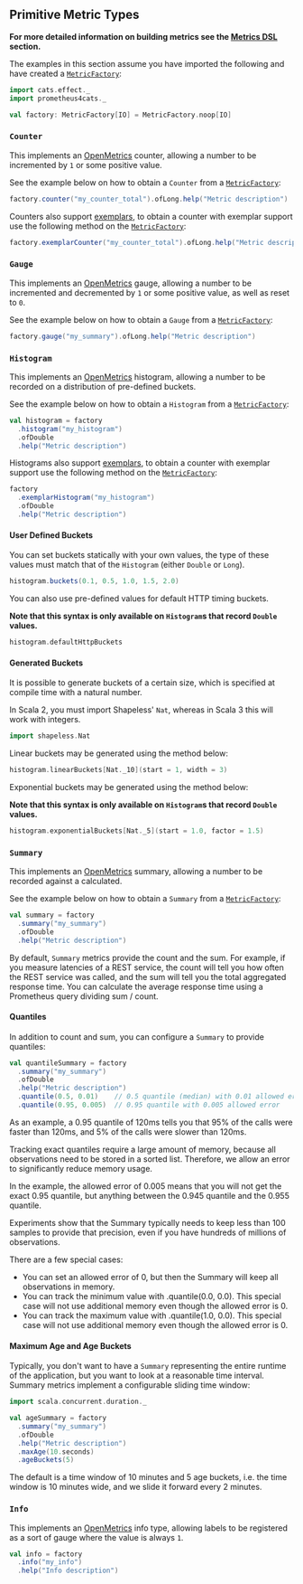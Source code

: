 ## Primitive Metric Types

**For more detailed information on building metrics see the [Metrics DSL] section.**

The examples in this section assume you have imported the following and have created a
[`MetricFactory`](../interface/metric-factory.md):

```scala mdoc
import cats.effect._
import prometheus4cats._

val factory: MetricFactory[IO] = MetricFactory.noop[IO]
```

### `Counter`

This implements an [OpenMetrics] counter, allowing a number to be incremented by `1` or some positive value.

See the example below on how to obtain a `Counter` from a [`MetricFactory`]:

```scala mdoc:silent
factory.counter("my_counter_total").ofLong.help("Metric description")
```

Counters also support [exemplars], to obtain a counter with exemplar support use the following method on the 
[`MetricFactory`]:

```scala mdoc:silent
factory.exemplarCounter("my_counter_total").ofLong.help("Metric description")
```

### `Gauge`

This implements an [OpenMetrics] gauge, allowing a number to be incremented and decremented by `1` or some positive
value, as well as reset to `0`.

See the example below on how to obtain a `Gauge` from a [`MetricFactory`]:

```scala mdoc:silent
factory.gauge("my_summary").ofLong.help("Metric description")
```

### `Histogram`

This implements an [OpenMetrics] histogram, allowing a number to be recorded on a distribution of pre-defined buckets.

See the example below on how to obtain a `Histogram` from a [`MetricFactory`]:

```scala mdoc:silent
val histogram = factory
  .histogram("my_histogram")
  .ofDouble
  .help("Metric description")
```

Histograms also support [exemplars], to obtain a counter with exemplar support use the following method on the
[`MetricFactory`]:

```scala mdoc:silent
factory
  .exemplarHistogram("my_histogram")
  .ofDouble
  .help("Metric description")
```

#### User Defined Buckets

You can set buckets statically with your own values, the type of these values must match that of the `Histogram`
(either `Double` or `Long`).

```scala mdoc:silent
histogram.buckets(0.1, 0.5, 1.0, 1.5, 2.0)
```

You can also use pre-defined values for default HTTP timing buckets.

**Note that this syntax is only available on `Histogram`s that record `Double` values.**

```scala mdoc:silent
histogram.defaultHttpBuckets
```

#### Generated Buckets

It is possible to generate buckets of a certain size, which is specified at compile time with a natural number.

In Scala 2, you must import Shapeless' `Nat`, whereas in Scala 3 this will work with integers.

```scala mdoc:silent
import shapeless.Nat
```

Linear buckets may be generated using the method below:

```scala mdoc:silent
histogram.linearBuckets[Nat._10](start = 1, width = 3)
```

Exponential buckets may be generated using the method below:

**Note that this syntax is only available on `Histogram`s that record `Double` values.**

```scala mdoc:silent
histogram.exponentialBuckets[Nat._5](start = 1.0, factor = 1.5)
```
### `Summary`

This implements an [OpenMetrics] summary, allowing a number to be recorded against a calculated.

See the example below on how to obtain a `Summary` from a [`MetricFactory`]:

```scala mdoc:silent
val summary = factory
  .summary("my_summary")
  .ofDouble
  .help("Metric description")
```

By default, `Summary` metrics provide the count and the sum. For example, if you measure latencies of a REST service,
the count will tell you how often the REST service was called, and the sum will tell you the total aggregated response
time. You can calculate the average response time using a Prometheus query dividing sum / count.

#### Quantiles

In addition to count and sum, you can configure a `Summary` to provide quantiles:

```scala mdoc:silent
val quantileSummary = factory
  .summary("my_summary")
  .ofDouble
  .help("Metric description")
  .quantile(0.5, 0.01)    // 0.5 quantile (median) with 0.01 allowed error
  .quantile(0.95, 0.005)  // 0.95 quantile with 0.005 allowed error
```

As an example, a 0.95 quantile of 120ms tells you that 95% of the calls were faster than 120ms, and 5% of the calls were
slower than 120ms.

Tracking exact quantiles require a large amount of memory, because all observations need to be stored in a sorted list.
Therefore, we allow an error to significantly reduce memory usage.

In the example, the allowed error of 0.005 means that you will not get the exact 0.95 quantile, but anything between the
0.945 quantile and the 0.955 quantile.

Experiments show that the Summary typically needs to keep less than 100 samples to provide that precision, even if you
have hundreds of millions of observations.

There are a few special cases:

- You can set an allowed error of 0, but then the Summary will keep all observations in memory.
- You can track the minimum value with .quantile(0.0, 0.0). This special case will not use additional memory even though
the allowed error is 0.
- You can track the maximum value with .quantile(1.0, 0.0). This special case will not use additional memory even though
the allowed error is 0.

#### Maximum Age and Age Buckets

Typically, you don't want to have a `Summary` representing the entire runtime of the application, but you want to look
at a reasonable time interval. Summary metrics implement a configurable sliding time window:

```scala mdoc:silent
import scala.concurrent.duration._

val ageSummary = factory
  .summary("my_summary")
  .ofDouble
  .help("Metric description")
  .maxAge(10.seconds)
  .ageBuckets(5)
```

The default is a time window of 10 minutes and 5 age buckets, i.e. the time window is 10 minutes wide, and we slide it
forward every 2 minutes.

### `Info`

This implements an [OpenMetrics] info type, allowing labels to be registered as a sort of gauge where the value is
always `1`.

```scala mdoc:silent
val info = factory
  .info("my_info")
  .help("Info description")
```

[Metrics DSL]: ../interface/dsl.md
[`MetricFactory`]: ../interface/metric-factory.md
[exemplars]: ../interface/exemplar.md

[OpenMetrics]: https://github.com/OpenObservability/OpenMetrics
